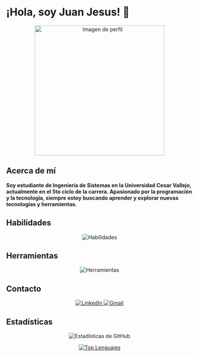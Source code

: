 # ¡Hola, soy Juan Jesus! 👋

<center>
    <img src="imgs/typing.gif" width="350px" alt="Imagen de perfil" />
</center>

## Acerca de mí
**Soy estudiante de Ingeniería de Sistemas en la Universidad Cesar Vallejo, actualmente en el 5to ciclo de la carrera. Apasionado por la programación y la tecnología, siempre estoy buscando aprender y explorar nuevas tecnologías y herramientas.**

## Habilidades
<div align="center">
    <img src="https://skillicons.dev/icons?i=java,ts,nodejs,dart,tssql,&perline=4" alt="Habilidades" /> 
</div>

## Herramientas
<div align="center">
    <img src="https://skillicons.dev/icons?i=linux,postman,docker,vscode,git,github&perline=6" alt="Herramientas" /> 
</div>

## Contacto
<div align="center">
    <a href="https://www.linkedin.com/in/juan-esquives-579397239/">
        <img src="https://img.shields.io/badge/LinkedIn-0077B5?style=for-the-badge&logo=linkedin&logoColor=0e76a8&color=black" alt="LinkedIn">
    </a>
    <a href="mailto:jesquivesza@gmail.com">
        <img src="https://img.shields.io/badge/Gmail-D14836?style=for-the-badge&logo=gmail&logoColor=white&color=black" alt="Gmail">
    </a>
</div>

## Estadísticas
<p align="center">
  <img src="https://github-readme-stats.vercel.app/api?username=apo-theddy&show_icons=true&theme=dark" alt="Estadísticas de GitHub" />
</p>
<p align="center">
  <a href="https://github.com/apo-theddy/github-readme-stats">
    <img src="https://github-readme-stats.vercel.app/api/top-langs/?username=apo-theddy" alt="Top Lenguajes" />
  </a>
</p>
